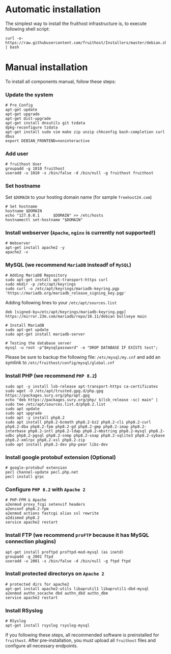# Automatic installation
The simplest way to install the fruithost infrastructure is, to execute following shell script:

```shell
curl -o- https://raw.githubusercontent.com/fruithost/Installers/master/debian.sh | bash
```

# Manual installation
To install all components manual, follow these steps:

### Update the system

```shell
# Pre_Config
apt-get update
apt-get upgrade
apt-get dist-upgrade
apt-get install dnsutils git tzdata
dpkg-reconfigure tzdata
apt-get install sudo vim make zip unzip chkconfig bash-completion curl dbus
export DEBIAN_FRONTEND=noninteractive
```

### Add user
```shell
# fruithost User
groupadd -g 1010 fruithost
useradd -u 1010 -s /bin/false -d /bin/null -g fruithost fruithost
```

### Set hostname
Set `$DOMAIN` to your hosting domain name (for sample `freehost24.com`)
```shell
# Set hostname
hostname $DOMAIN
echo "127.0.0.1      $DOMAIN" >> /etc/hosts
hostnamectl set-hostname "$DOMAIN"
```

### Install webserver (`Apache`, `nginx` is currently not supported!)
```shell
# Webserver
apt-get install apache2 -y
apache2 -v
```

### MySQL (we recommend `MariaDB` insteadf of `MySQL`)
```shell
# Adding MariaDB Repository
sudo apt-get install apt-transport-https curl
sudo mkdir -p /etc/apt/keyrings
sudo curl -o /etc/apt/keyrings/mariadb-keyring.pgp 'https://mariadb.org/mariadb_release_signing_key.pgp'
```
Adding following lines to your `/etc/apt/sources.list`
```shell
deb [signed-by=/etc/apt/keyrings/mariadb-keyring.pgp] https://mirror.23m.com/mariadb/repo/10.11/debian bullseye main
```

```shell
# Install MariaDB
sudo apt-get update
sudo apt-get install mariadb-server
```

```shell
# Testing the database server
mysql -u root -p"$mysqlpassword" -e "DROP DATABASE IF EXISTS test";
```

Please be sure to backup the following file: `/etc/mysql/my.cnf` and add an symlink to
`/etc/fruithost/config/mysql/global.cnf`

### Install PHP (we recommend `PHP 8.2`)
```shell
sudo apt -y install lsb-release apt-transport-https ca-certificates
sudo wget -O /etc/apt/trusted.gpg.d/php.gpg https://packages.sury.org/php/apt.gpg
echo "deb https://packages.sury.org/php/ $(lsb_release -sc) main" | sudo tee /etc/apt/sources.list.d/php8.2.list
sudo apt update
sudo apt upgrade
sudo apt -y install php8.2
sudo apt install php8.2-bcmath php8.2-bz2 php8.2-cli php8.2-curl php8.2-dba php8.2-fpm php8.2-gd php8.2-gmp php8.2-imap php8.2-interbase php8.2-intl php8.2-ldap php8.2-mbstring php8.2-mysql php8.2-odbc php8.2-pgsql php8.2-snmp php8.2-soap php8.2-sqlite3 php8.2-sybase php8.2-xmlrpc php8.2-xsl php8.2-zip
sudo apt install php8.2-dev php-pear libz-dev
```

### Install google protobuf extension (Optional)
```shell
# google-protobuf extension
pecl channel-update pecl.php.net
pecl install grpc
```

### Configure `PHP 8.2` with `Apache 2`
```shell
# PHP-FPM & Apache
a2enmod proxy_fcgi setenvif headers
a2enconf php8.2-fpm
a2enmod actions fastcgi alias ssl rewrite
a2dismod php8.2
service apache2 restart
```

### Install FTP (we recommend `proFTP` because it has MySQL connection plugins)
```shell
apt-get install proftpd proftpd-mod-mysql (as inetd)
groupadd -g 2001 ftpd
useradd -u 2001 -s /bin/false -d /bin/null -g ftpd ftpd
```

### Install protected directorys on `Apache 2`
```shell
# protected dirs for apache2
apt-get install apache2-utils libaprutil1 libaprutil1-dbd-mysql
a2enmod authn_socache dbd authn_dbd authn_dbm
service apache2 restart
```

### Install RSyslog
```shell
# RSyslog
apt-get install rsyslog rsyslog-mysql 
```

If you following these steps, all recommended software is preinstalled for `fruithost`.
After pre-installation, you must upload all `fruithost` files and configure all necessary endpoints.
